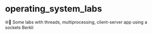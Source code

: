 # operating_system_labs
🌐📓 Some labs with threads, multiprocessing, client-server app using a sockets Berkli 
